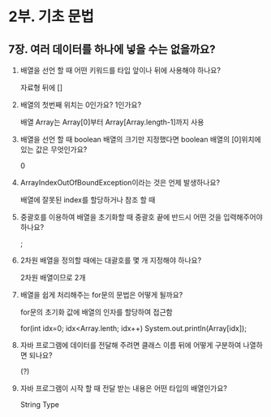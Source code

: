 # 2부. 기초 문법

##    7장. 여러 데이터를 하나에 넣을 수는 없을까요?

1. 배열을 선언 할 때 어떤 키워드를 타입 앞이나 뒤에 사용해야 하나요?

    자료형 뒤에 []

2. 배열의 첫번째 위치는 0인가요? 1인가요?

    배열 Array는 Array[0]부터 Array[Array.length-1]까지 사용

3. 배열을 선언 할 때 boolean 배열의 크기만 지정했다면 boolean 배열의 [0]위치에 있는 값은 무엇인가요?

    0

4. ArrayIndexOutOfBoundException이라는 것은 언제 발생하나요?

    배열에 잘못된 index를 할당하거나 참조 할 때

5. 중괄호를 이용하여 배열을 초기화할 때 중괄호 끝에 반드시 어떤 것을 입력해주어야 하나요?

    ;

6. 2차원 배열을 정의할 때에는 대괄호를 몇 개 지정해야 하나요?

    2차원 배열이므로 2개

7. 배열을 쉽게 처리해주는 for문의 문법은 어떻게 될까요?

    for문의 초기화 값에 배열의 인자를 할당하여 접근함

    for(int idx=0; idx<Array.lenth; idx++)
        System.out.println(Array[idx]);

8. 자바 프로그램에 데이터를 전달해 주려면 클래스 이름 뒤에 어떻게 구분하여 나열하면 되나요?

    (?)

9. 자바 프로그램이 시작 할 때 전달 받는 내용은 어떤 타입의 배열인가요?

    String Type